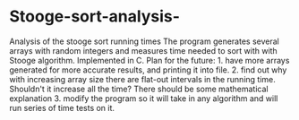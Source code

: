 # Stooge-sort-analysis-
Analysis of the stooge sort running times
The program generates several arrays with random integers and measures time needed to sort with with Stooge algorithm.
Implemented in C.
Plan for the future: 1. have more arrays generated for more accurate results, and printing it into file.
                     2. find out why with increasing array size there are flat-out intervals in the running time. Shouldn't it increase all                         the time? There should be some mathematical explanation
                     3. modify the program so it will take in any algorithm and will run series of time tests on it.
